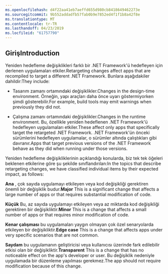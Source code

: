 ```yaml
---
ms.openlocfilehash: d4f22aa41eb7aeffd655d980cb8418649462273e
ms.sourcegitcommit: 9b552addadfb57fab0b9e7852ed4f1f1b8a42f8e
ms.translationtype: MT
ms.contentlocale: tr-TR
ms.lasthandoff: 04/23/2019
ms.locfileid: "61757790"
---
```

## <a name="introduction"></a><span data-ttu-id="6c37f-101">Giriş</span><span class="sxs-lookup"><span data-stu-id="6c37f-101">Introduction</span></span>
<span data-ttu-id="6c37f-102">Yeniden hedefleme değişiklikleri farklı bir .NET Framework'ü hedefleyen için derlenen uygulamaları etkiler.</span><span class="sxs-lookup"><span data-stu-id="6c37f-102">Retargeting changes affect apps that are recompiled to target a different .NET Framework.</span></span> <span data-ttu-id="6c37f-103">Bunlara aşağıdakiler dahildir:</span><span class="sxs-lookup"><span data-stu-id="6c37f-103">They include:</span></span>

* <span data-ttu-id="6c37f-104">Tasarım zamanı ortamındaki değişiklikler.</span><span class="sxs-lookup"><span data-stu-id="6c37f-104">Changes in the design-time environment.</span></span> <span data-ttu-id="6c37f-105">Örneğin, yapı araçları daha önce uyarı göstermiyorken şimdi gösterebilir.</span><span class="sxs-lookup"><span data-stu-id="6c37f-105">For example, build tools may emit warnings when previously they did not.</span></span>

* <span data-ttu-id="6c37f-106">Çalışma zamanı ortamındaki değişiklikler.</span><span class="sxs-lookup"><span data-stu-id="6c37f-106">Changes in the runtime environment.</span></span> <span data-ttu-id="6c37f-107">Bu, özellikle yeniden hedeflenen .NET Framework'ü hedefleyen uygulamaları etkiler.</span><span class="sxs-lookup"><span data-stu-id="6c37f-107">These affect only apps that specifically target the retargeted .NET Framework.</span></span> <span data-ttu-id="6c37f-108">.NET Framework'ün önceki sürümlerini hedefleyen uygulamalar, o sürümler altında çalıştıkları gibi davranır.</span><span class="sxs-lookup"><span data-stu-id="6c37f-108">Apps that target previous versions of the .NET Framework behave as they did when running under those versions.</span></span>

<span data-ttu-id="6c37f-109">Yeniden hedefleme değişikliklerinin açıklandığı konularda, biz tek tek öğeleri beklenen etkilerine göre şu şekilde sınıflandırılan:</span><span class="sxs-lookup"><span data-stu-id="6c37f-109">In the topics that describe retargeting changes, we have classified individual items by their expected impact, as follows:</span></span>

<span data-ttu-id="6c37f-110">**Ana** , çok sayıda uygulamayı etkileyen veya kod değişikliği gerektiren önemli bir değişiklik budur.</span><span class="sxs-lookup"><span data-stu-id="6c37f-110">**Major** This is a significant change that affects a large number of apps or that requires substantial modification of code.</span></span>

<span data-ttu-id="6c37f-111">**Küçük** Bu, az sayıda uygulamayı etkileyen veya az miktarda kod değişikliği gerektiren bir değişikliktir.</span><span class="sxs-lookup"><span data-stu-id="6c37f-111">**Minor** This is a change that affects a small number of apps or that requires minor modification of code.</span></span>

<span data-ttu-id="6c37f-112">**Kenar çalışması** bu uygulamaları yaygın olmayan çok özel senaryolarda etkileyen bir değişikliktir.</span><span class="sxs-lookup"><span data-stu-id="6c37f-112">**Edge case** This is a change that affects apps under very specific scenarios that are not common.</span></span>

<span data-ttu-id="6c37f-113">**Saydam** bu uygulamanın geliştiricisi veya kullanıcısı üzerinde fark edilebilir etkisi olan bir değişikliktir.</span><span class="sxs-lookup"><span data-stu-id="6c37f-113">**Transparent** This is a change that has no noticeable effect on the app's developer or user.</span></span> <span data-ttu-id="6c37f-114">Bu değişiklik nedeniyle uygulamada bir düzenleme yapılması gerekmez.</span><span class="sxs-lookup"><span data-stu-id="6c37f-114">The app should not require modification because of this change.</span></span>
